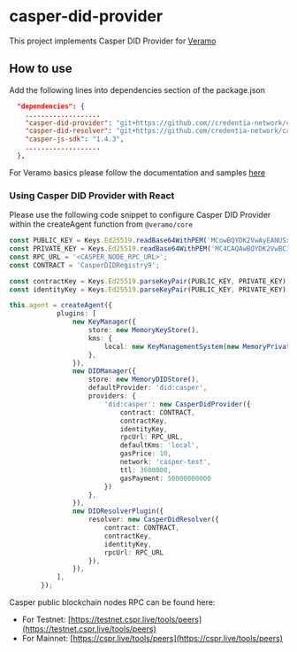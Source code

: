 # casper-did-provider
This project implements Casper DID Provider for [Veramo](https://veramo.io/)
## How to use

Add the following lines into dependencies section of the package.json

```json
  "dependencies": {
    ...................
    "casper-did-provider": "git+https://github.com//credentia-network/casper-did-provider.git",
    "casper-did-resolver": "git+https://github.com/credentia-network/casper-did-resolver.git",
    "casper-js-sdk": "1.4.3",
    ...................
  },
```
For Veramo basics please follow the documentation and samples [here](https://veramo.io/docs/basics/introduction)

### Using Casper DID Provider with React

Please use the following code snippet to configure Casper DID Provider within the createAgent function from `@veramo/core`

```ts
const PUBLIC_KEY = Keys.Ed25519.readBase64WithPEM('MCowBQYDK2VwAyEANUSxkqzpKbbhYVMo0bP3nVe+gen4jFp06Ki5u6cIATk=');
const PRIVATE_KEY = Keys.Ed25519.readBase64WithPEM('MC4CAQAwBQYDK2VwBCIEIAdjynMSLimFalVdB51TI6wGlwQKaI8PwdsG55t2qMZM');
const RPC_URL = '<CASPER_NODE_RPC_URL>';
const CONTRACT = 'CasperDIDRegistry9';

const contractKey = Keys.Ed25519.parseKeyPair(PUBLIC_KEY, PRIVATE_KEY);
const identityKey = Keys.Ed25519.parseKeyPair(PUBLIC_KEY, PRIVATE_KEY);

this.agent = createAgent({
            plugins: [
                new KeyManager({
                    store: new MemoryKeyStore(),
                    kms: {
                        local: new KeyManagementSystem(new MemoryPrivateKeyStore()),
                    },
                }),
                new DIDManager({
                    store: new MemoryDIDStore(),
                    defaultProvider: 'did:casper',
                    providers: {
                        'did:casper': new CasperDidProvider({
                            contract: CONTRACT,
                            contractKey,
                            identityKey,
                            rpcUrl: RPC_URL,
                            defaultKms: 'local',
                            gasPrice: 10,
                            network: 'casper-test',
                            ttl: 3600000,
                            gasPayment: 50000000000
                        })
                    },
                }),
                new DIDResolverPlugin({
                    resolver: new CasperDidResolver({
                        contract: CONTRACT,
                        contractKey,
                        identityKey,
                        rpcUrl: RPC_URL
                    }),
                }),
            ],
        });
```

Casper public blockchain nodes RPC can be found here:
 - For Testnet: [https://testnet.cspr.live/tools/peers](https://testnet.cspr.live/tools/peers)
 - For Mainnet: [https://cspr.live/tools/peers](https://cspr.live/tools/peers)
